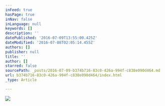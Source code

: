```yaml
---
inFeed: true
hasPage: true
inNav: false
inLanguage: null
keywords: []
description: ''
datePublished: '2016-07-09T13:55:00.425Z'
dateModified: '2016-07-08T02:05:14.455Z'
authors: []
publisher: null
title: ''
author: []
starred: false
sourcePath: _posts/2016-07-09-b374b716-83c0-426a-994f-c838e090d464.md
url: b374b716-83c0-426a-994f-c838e090d464/index.html
_type: Article

---
```

![](https://the-grid-user-content.s3-us-west-2.amazonaws.com/296a48eb-4a6e-45d7-8f34-c4fed8d89199.png)